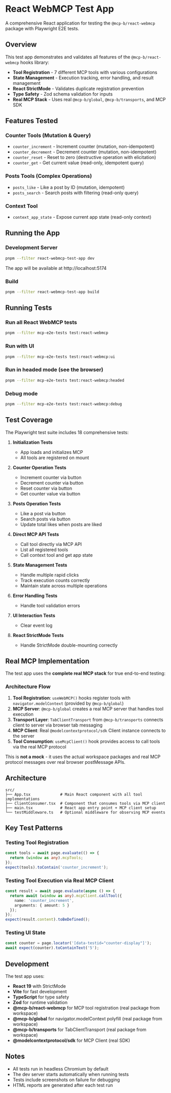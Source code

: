 # React WebMCP Test App

A comprehensive React application for testing the `@mcp-b/react-webmcp` package with Playwright E2E tests.

## Overview

This test app demonstrates and validates all features of the `@mcp-b/react-webmcp` hooks library:

- **Tool Registration** - 7 different MCP tools with various configurations
- **State Management** - Execution tracking, error handling, and result management
- **React StrictMode** - Validates duplicate registration prevention
- **Type Safety** - Zod schema validation for inputs
- **Real MCP Stack** - Uses real `@mcp-b/global`, `@mcp-b/transports`, and MCP SDK

## Features Tested

### Counter Tools (Mutation & Query)
- `counter_increment` - Increment counter (mutation, non-idempotent)
- `counter_decrement` - Decrement counter (mutation, non-idempotent)
- `counter_reset` - Reset to zero (destructive operation with elicitation)
- `counter_get` - Get current value (read-only, idempotent query)

### Posts Tools (Complex Operations)
- `posts_like` - Like a post by ID (mutation, idempotent)
- `posts_search` - Search posts with filtering (read-only query)

### Context Tool
- `context_app_state` - Expose current app state (read-only context)

## Running the App

### Development Server
```bash
pnpm --filter react-webmcp-test-app dev
```

The app will be available at http://localhost:5174

### Build
```bash
pnpm --filter react-webmcp-test-app build
```

## Running Tests

### Run all React WebMCP tests
```bash
pnpm --filter mcp-e2e-tests test:react-webmcp
```

### Run with UI
```bash
pnpm --filter mcp-e2e-tests test:react-webmcp:ui
```

### Run in headed mode (see the browser)
```bash
pnpm --filter mcp-e2e-tests test:react-webmcp:headed
```

### Debug mode
```bash
pnpm --filter mcp-e2e-tests test:react-webmcp:debug
```

## Test Coverage

The Playwright test suite includes 18 comprehensive tests:

1. **Initialization Tests**
   - App loads and initializes MCP
   - All tools are registered on mount

2. **Counter Operation Tests**
   - Increment counter via button
   - Decrement counter via button
   - Reset counter via button
   - Get counter value via button

3. **Posts Operation Tests**
   - Like a post via button
   - Search posts via button
   - Update total likes when posts are liked

4. **Direct MCP API Tests**
   - Call tool directly via MCP API
   - List all registered tools
   - Call context tool and get app state

5. **State Management Tests**
   - Handle multiple rapid clicks
   - Track execution counts correctly
   - Maintain state across multiple operations

6. **Error Handling Tests**
   - Handle tool validation errors

7. **UI Interaction Tests**
   - Clear event log

8. **React StrictMode Tests**
   - Handle StrictMode double-mounting correctly

## Real MCP Implementation

The test app uses the **complete real MCP stack** for true end-to-end testing:

### Architecture Flow

1. **Tool Registration**: `useWebMCP()` hooks register tools with `navigator.modelContext` (provided by `@mcp-b/global`)
2. **MCP Server**: `@mcp-b/global` creates a real MCP server that handles tool execution
3. **Transport Layer**: `TabClientTransport` from `@mcp-b/transports` connects client to server via browser tab messaging
4. **MCP Client**: Real `@modelcontextprotocol/sdk` Client instance connects to the server
5. **Tool Consumption**: `useMcpClient()` hook provides access to call tools via the real MCP protocol

This is **not a mock** - it uses the actual workspace packages and real MCP protocol messages over real browser postMessage APIs.

## Architecture

```
src/
├── App.tsx             # Main React component with all tool implementations
├── ClientConsumer.tsx  # Component that consumes tools via MCP client
├── main.tsx            # React app entry point + MCP client setup
└── testMiddleware.ts   # Optional middleware for observing MCP events
```

## Key Test Patterns

### Testing Tool Registration
```typescript
const tools = await page.evaluate(() => {
  return (window as any).mcpTools;
});
expect(tools).toContain('counter_increment');
```

### Testing Tool Execution via Real MCP Client
```typescript
const result = await page.evaluate(async () => {
  return await (window as any).mcpClient.callTool({
    name: 'counter_increment',
    arguments: { amount: 5 }
  });
});
expect(result.content).toBeDefined();
```

### Testing UI State
```typescript
const counter = page.locator('[data-testid="counter-display"]');
await expect(counter).toContainText('5');
```

## Development

The test app uses:

- **React 19** with StrictMode
- **Vite** for fast development
- **TypeScript** for type safety
- **Zod** for runtime validation
- **@mcp-b/react-webmcp** for MCP tool registration (real package from workspace)
- **@mcp-b/global** for navigator.modelContext polyfill (real package from workspace)
- **@mcp-b/transports** for TabClientTransport (real package from workspace)
- **@modelcontextprotocol/sdk** for MCP Client (real SDK)

## Notes

- All tests run in headless Chromium by default
- The dev server starts automatically when running tests
- Tests include screenshots on failure for debugging
- HTML reports are generated after each test run
